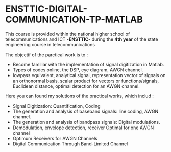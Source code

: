 # ENSTTIC-DIGITAL-COMMUNICATION-TP-MATLAB

This course is provided within the national higher school of telecommunications and ICT **-ENSTTIC-** during the **4th year** of the state engineering course in telecommunications

The objectif of the parctical work is to : 
* Become familiar with the implementation of signal digitization in Matlab.
* Types of codes online, the DSP, eye diagram, AWGN channel.
* lowpass equivalent, analytical signal, representation vector of signals on an orthonormal basis, scalar product for vectors or functions/signals, Euclidean distance, optimal detection for an AWGN channel.

Here you can found my solutions of the practical works, which includ :
 
* Signal Digitization: Quantification, Coding
* The generation and analysis of baseband signals: line coding, AWGN channel.
* The generation and analysis of bandpass signals: Digital modulations.
* Demodulation, envelope detection, receiver Optimal for one AWGN channel
* Optimum Receivers for AWGN Channels
* Digital Communication Through Band-Limited Channel


